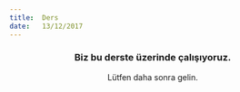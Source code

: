 ```yaml
---
title:  Ders
date:   13/12/2017
---
```


### <center>Biz bu derste üzerinde çalışıyoruz.</center>
<center>Lütfen daha sonra gelin.</center>